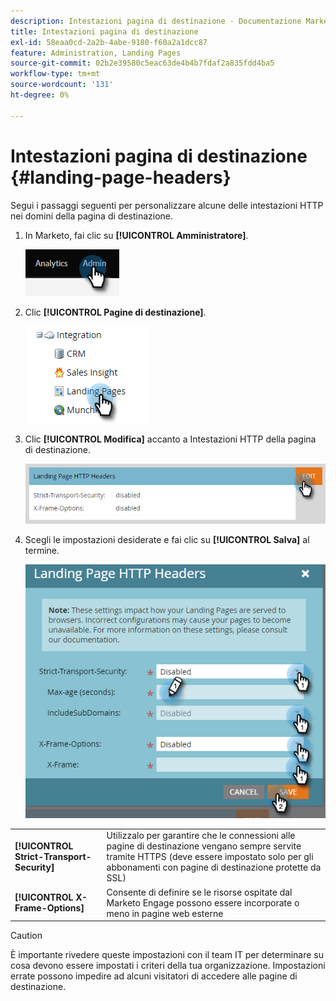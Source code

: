 ```yaml
---
description: Intestazioni pagina di destinazione - Documentazione Marketo - Documentazione del prodotto
title: Intestazioni pagina di destinazione
exl-id: 58eaa0cd-2a2b-4abe-9180-f60a2a1dcc87
feature: Administration, Landing Pages
source-git-commit: 02b2e39580c5eac63de4b4b7fdaf2a835fdd4ba5
workflow-type: tm+mt
source-wordcount: '131'
ht-degree: 0%

---
```


# Intestazioni pagina di destinazione {#landing-page-headers}

Segui i passaggi seguenti per personalizzare alcune delle intestazioni HTTP nei domini della pagina di destinazione.

1. In Marketo, fai clic su **[!UICONTROL Amministratore]**.

   ![](assets/landing-page-headers-1.png)

1. Clic **[!UICONTROL Pagine di destinazione]**.

   ![](assets/landing-page-headers-2.png)

1. Clic **[!UICONTROL Modifica]** accanto a Intestazioni HTTP della pagina di destinazione.

   ![](assets/landing-page-headers-3.png)

1. Scegli le impostazioni desiderate e fai clic su **[!UICONTROL Salva]** al termine.

   ![](assets/landing-page-headers-4.png)

<table>
 <tr>
  <td><strong>[!UICONTROL Strict-Transport-Security]</strong></td>
  <td>Utilizzalo per garantire che le connessioni alle pagine di destinazione vengano sempre servite tramite HTTPS (deve essere impostato solo per gli abbonamenti con pagine di destinazione protette da SSL)</td>
 </tr>
 <tr>
  <td><strong>[!UICONTROL X-Frame-Options]</strong></td>
  <td>Consente di definire se le risorse ospitate dal Marketo Engage possono essere incorporate o meno in pagine web esterne</td>
 </tr>
</table>

>[!CAUTION]
>
>È importante rivedere queste impostazioni con il team IT per determinare su cosa devono essere impostati i criteri della tua organizzazione. Impostazioni errate possono impedire ad alcuni visitatori di accedere alle pagine di destinazione.
